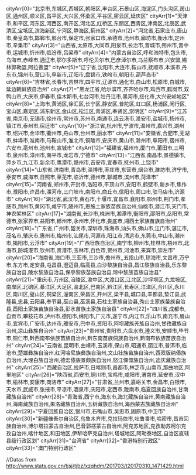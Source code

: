 cityArr[0]="北京市,东城区,西城区,朝阳区,丰台区,石景山区,海淀区,门头沟区,房山区,通州区,顺义区,昌平区,大兴区,怀柔区,平谷区,密云区,延庆区"
cityArr[1]="天津市,和平区,河东区,河西区,南开区,河北区,红桥区,东丽区,西青区,津南区,北辰区,武清区,宝坻区,滨海新区,宁河区,静海区,蓟州区"
cityArr[2]="河北省,石家庄市,唐山市,秦皇岛市,邯郸市,邢台市,保定市,张家口市,承德市,沧州市,廊坊市,衡水市,定州市,辛集市"
cityArr[3]="山西省,太原市,大同市,阳泉市,长治市,晋城市,朔州市,晋中市,运城市,忻州市,临汾市,吕梁市"
cityArr[4]="内蒙古自治区,呼和浩特市,包头市,乌海市,赤峰市,通辽市,鄂尔多斯市,呼伦贝尔市,巴彦淖尔市,乌兰察布市,兴安盟,锡林郭勒盟,阿拉善盟"
cityArr[5]="辽宁省,沈阳市,大连市,鞍山市,抚顺市,本溪市,丹东市,锦州市,营口市,阜新市,辽阳市,盘锦市,铁岭市,朝阳市,葫芦岛市"
cityArr[6]="吉林省,长春市,吉林市,四平市,辽源市,通化市,白山市,松原市,白城市,延边朝鲜族自治州"
cityArr[7]="黑龙江省,哈尔滨市,齐齐哈尔市,鸡西市,鹤岗市,双鸭山市,大庆市,伊春市,佳木斯市,七台河市,牡丹江市,黑河市,绥化市,大兴安岭地区"
cityArr[8]="上海市,黄浦区,徐汇区,长宁区,静安区,普陀区,虹口区,杨浦区,闵行区,宝山区,嘉定区,浦东新区,金山区,松江区,青浦区,奉贤区,崇明区"
cityArr[9]="江苏省,南京市,无锡市,徐州市,常州市,苏州市,南通市,连云港市,淮安市,盐城市,扬州市,镇江市,泰州市,宿迁市"
cityArr[10]="浙江省,杭州市,宁波市,温州市,嘉兴市,湖州市,绍兴市,金华市,衢州市,舟山市,台州市,丽水市"
cityArr[11]="安徽省,合肥市,芜湖市,蚌埠市,淮南市,马鞍山市,淮北市,铜陵市,安庆市,黄山市,滁州市,阜阳市,宿州市,六安市,亳州市,池州市,宣城市"
cityArr[12]="福建省,福州市,厦门市,莆田市,三明市,泉州市,漳州市,南平市,龙岩市,宁德市"
cityArr[13]="江西省,南昌市,景德镇市,萍乡市,九江市,新余市,鹰潭市,赣州市,吉安市,宜春市,抚州市,上饶市"
cityArr[14]="山东省,济南市,青岛市,淄博市,枣庄市,东营市,烟台市,潍坊市,济宁市,泰安市,威海市,日照市,莱芜市,临沂市,德州市,聊城市,滨州市,菏泽市"
cityArr[15]="河南省,郑州市,开封市,洛阳市,平顶山市,安阳市,鹤壁市,新乡市,焦作市,濮阳市,许昌市,漯河市,三门峡市,南阳市,商丘市,信阳市,周口市,驻马店市,济源市"
cityArr[16]="湖北省,武汉市,黄石市,十堰市,宜昌市,襄阳市,鄂州市,荆门市,孝感市,荆州市,黄冈市,咸宁市,随州市,恩施土家族苗族自治州,仙桃市,潜江市,天门市,神农架林区"
cityArr[17]="湖南省,长沙市,株洲市,湘潭市,衡阳市,邵阳市,岳阳市,常德市,张家界市,益阳市,郴州市,永州市,怀化市,娄底市,湘西土家族苗族自治州"
cityArr[18]="广东省,广州市,韶关市,深圳市,珠海市,汕头市,佛山市,江门市,湛江市,茂名市,肇庆市,惠州市,梅州市,汕尾市,河源市,阳江市,清远市,东莞市,中山市,潮州市,揭阳市,云浮市"
cityArr[19]="广西壮族自治区,南宁市,柳州市,桂林市,梧州市,北海市,防城港市,钦州市,贵港市,玉林市,百色市,贺州市,河池市,来宾市,崇左市"
cityArr[20]="海南省,海口市,三亚市,三沙市,儋州市,,五指山市,琼海市,文昌市,万宁市,东方市,定安县,屯昌县,澄迈县,临高县,白沙黎族自治县,昌江黎族自治县,乐东黎族自治县,陵水黎族自治县,保亭黎族苗族自治县,琼中黎族苗族自治县"
cityArr[21]="重庆市,万州区,涪陵区,渝中区,大渡口区,江北区,沙坪坝区,九龙坡区,南岸区,北碚区,綦江区,大足区,渝北区,巴南区,黔江区,长寿区,江津区,合川区,永川区,南川区,璧山区,铜梁区,潼南区,荣昌区,开州区,梁平县,城口县,丰都县,垫江县,武隆县,忠县,云阳县,奉节县,巫山县,巫溪县,石柱土家族自治县,秀山土家族苗族自治县,酉阳土家族苗族自治县,彭水苗族土家族自治县"
cityArr[22]="四川省,成都市,自贡市,攀枝花市,泸州市,德阳市,绵阳市,广元市,遂宁市,内江市,乐山市,南充市,眉山市,宜宾市,广安市,达州市,雅安市,巴中市,资阳市,阿坝藏族羌族自治州,甘孜藏族自治州,凉山彝族自治州"
cityArr[23]="贵州省,贵阳市,六盘水市,遵义市,安顺市,毕节市,铜仁市,黔西南布依族苗族自治州,黔东南苗族侗族自治州,黔南布依族苗族自治州"
cityArr[24]="云南省,昆明市,曲靖市,玉溪市,保山市,昭通市,丽江市,普洱市,临沧市,楚雄彝族自治州,红河哈尼族彝族自治州,文山壮族苗族自治州,西双版纳傣族自治州,大理白族自治州,德宏傣族景颇族自治州,怒江傈僳族自治州,迪庆藏族自治州"
cityArr[25]="西藏自治区,拉萨市,日喀则市,昌都市,林芝市,山南市,那曲地区,阿里地区"
cityArr[26]="陕西省,西安市,铜川市,宝鸡市,咸阳市,渭南市,延安市,汉中市,榆林市,安康市,商洛市"
cityArr[27]="甘肃省,兰州市,嘉峪关市,金昌市,白银市,天水市,武威市,张掖市,平凉市,酒泉市,庆阳市,定西市,陇南市,临夏回族自治州,甘南藏族自治州"
cityArr[28]="青海省,西宁市,海东市,海北藏族自治州,黄南藏族自治州,海南藏族自治州,果洛藏族自治州,玉树藏族自治州,海西蒙古族藏族自治州"
cityArr[29]="宁夏回族自治区,银川市,石嘴山市,吴忠市,固原市,中卫市"
cityArr[30]="新疆维吾尔自治区,乌鲁木齐市,克拉玛依市,吐鲁番市,哈密市,昌吉回族自治州,博尔塔拉蒙古自治州,巴音郭楞蒙古自治州,阿克苏地区,克孜勒苏柯尔克孜自治州,喀什地区,和田地区,伊犁哈萨克自治州,塔城地区,阿勒泰地区,自治区直辖县级行政区划"
cityArr[31]="台湾省"
cityArr[32]="香港特别行政区"
cityArr[33]="澳门特别行政区"

//Datas from http://www.stats.gov.cn/tjsj/tjbz/xzqhdm/201703/t20170310_1471429.html